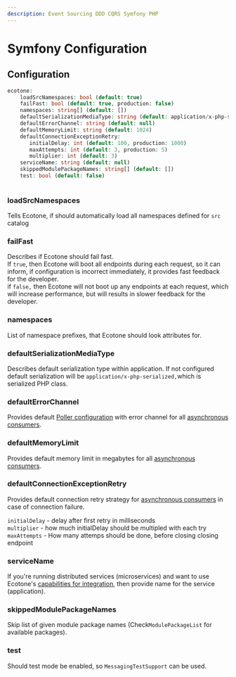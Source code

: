 ```yaml
---
description: Event Sourcing DDD CQRS Symfony PHP
---
```


# Symfony Configuration

## Configuration

```php
ecotone: 
    loadSrcNamespaces: bool (default: true)
    failFast: bool (default: true, production: false)
    namespaces: string[] (default: [])
    defaultSerializationMediaType: string (default: application/x-php-serialized) [application/json, application/xml]
    defaultErrorChannel: string (default: null)
    defaultMemoryLimit: string (default: 1024)
    defaultConnectionExceptionRetry: 
       initialDelay: int (default: 100, production: 1000)
       maxAttempts: int (default: 3, production: 5)
       multiplier: int (default: 3)
    serviceName: string (default: null)
    skippedModulePackageNames: string[] (default: [])
    test: bool (default: false)
    
```

### loadSrcNamespaces

Tells Ecotone, if should automatically load all namespaces defined for `src` catalog

### failFast

Describes if Ecotone should fail fast. \
If `true`, then Ecotone will boot all endpoints during each request, so it can inform, if configuration is incorrect immediately, it provides fast feedback for the developer.\
if `false,` then Ecotone will not boot up any endpoints at each request, which will increase performance, but will results in slower feedback for the developer.

### namespaces

List of namespace prefixes, that Ecotone should look attributes for.

### defaultSerializationMediaType

Describes default serialization type within application. If not configured default serialization will be `application/x-php-serialized,`which is serialized PHP class.

### defaultErrorChannel

Provides default [Poller configuration](../../modelling/asynchronous-handling/scheduling.md#polling-metadata) with error channel for all [asynchronous consumers](../../messaging/messaging-concepts/consumer.md#polling-consumer).

### defaultMemoryLimit

Provides default memory limit in megabytes for all [asynchronous consumers](../../messaging/messaging-concepts/consumer.md#polling-consumer).

### defaultConnectionExceptionRetry

Provides default connection retry strategy for [asynchronous consumers](../../messaging/messaging-concepts/consumer.md#polling-consumer) in case of connection failure.&#x20;

`initialDelay` - delay after first retry in milliseconds\
`multiplier` - how much initialDelay should be multipled with each try\
`maxAttempts` - How many attemps should be done, before closing closing endpoint

### serviceName

If you're running distributed services (microservices) and want to use Ecotone's [capabilities for integration](../../modelling/microservices-php/), then provide name for the service (application).&#x20;

### skippedModulePackageNames

Skip list of given module package names (Check`ModulePackageList` for available packages).

### test

Should test mode be enabled, so `MessagingTestSupport` can be used.
